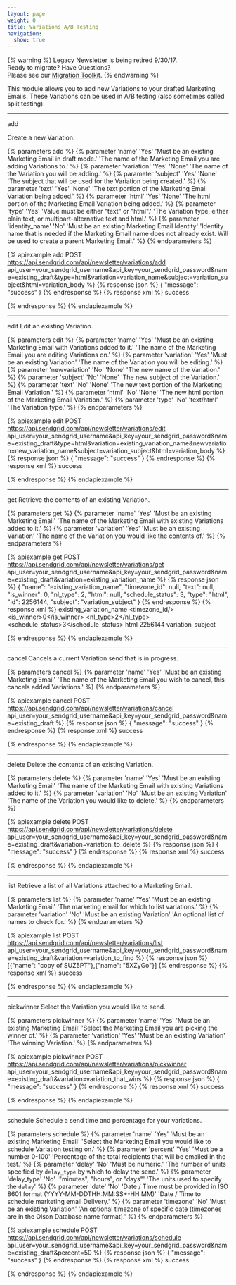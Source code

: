 ```yaml
---
layout: page
weight: 0
title: Variations A/B Testing
navigation:
  show: true
---
```


{% warning %}
Legacy Newsletter is being retired 9/30/17.<br />
Ready to migrate? Have Questions?<br />
Please see our [Migration Toolkit]({{root_url}}/User_Guide/Legacy_Newsletter/Legacy_Newsletter_Migration/index.html).
{% endwarning %}

This module allows you to add new Variations to your drafted Marketing Emails. These Variations can be used in A/B testing (also sometimes called split testing).

---

<page-anchor el="h2">
add
</page-anchor>

Create a new Variation.

{% parameters add %}
{% parameter 'name' 'Yes' 'Must be an existing Marketing Email in draft mode.' 'The name of the Marketing Email you are adding Variations to.' %}
{% parameter 'variation' 'Yes' 'None' 'The name of the Variation you will be adding.' %}
{% parameter 'subject' 'Yes' 'None' 'The subject that will be used for the Variation being created.' %}
{% parameter 'text' 'Yes' 'None' 'The text portion of the Marketing Email Variation being added.' %}
{% parameter 'html' 'Yes' 'None' 'The html portion of the Marketing Email Variation being added.' %}
{% parameter 'type' 'Yes' 'Value must be either "text" or "html".' 'The Variation type, either plain text, or multipart-alternative text and html.' %}
{% parameter 'identity_name' 'No' 'Must be an existing Marketing Email Identity' 'Identity name that is needed if the Marketing Email name does not already exist. Will be used to create a parent Marketing Email.' %}
{% endparameters %}

{% apiexample add POST https://api.sendgrid.com/api/newsletter/variations/add api_user=your_sendgrid_username&api_key=your_sendgrid_password&name=existing_draft&type=html&variation=variation_name&subject=variation_subject&html=variation_body %}
{% response json %}
{
"message": "success"
}
{% endresponse %}
{% response xml %}
<result>
<message>success</message>
</result>

{% endresponse %}
{% endapiexample %}

---

<page-anchor el="h2">
edit
</page-anchor>
Edit an existing Variation.

{% parameters edit %}
{% parameter 'name' 'Yes' 'Must be an existing Marketing Email with Variations added to it.' 'The name of the Marketing Email you are editing Variations on.' %}
{% parameter 'variation' 'Yes' 'Must be an existing Variation' 'The name of the Variation you will be editing.' %}
{% parameter 'newvariation' 'No' 'None' 'The new name of the Variation.' %}
{% parameter 'subject' 'No' 'None' 'The new subject of the Variation.' %}
{% parameter 'text' 'No' 'None' 'The new text portion of the Marketing Email Variation.' %}
{% parameter 'html' 'No' 'None' 'The new html portion of the Marketing Email Variation.' %}
{% parameter 'type' 'No' 'text/html' 'The Variation type.' %}
{% endparameters %}

{% apiexample edit POST https://api.sendgrid.com/api/newsletter/variations/edit api_user=your_sendgrid_username&api_key=your_sendgrid_password&name=existing_draft&type=html&variation=existing_variation_name&newvariation=new_variation_name&subject=variation_subject&html=variation_body %}
{% response json %}
{
"message": "success"
}
{% endresponse %}
{% response xml %}
<result>
<message>success</message>
</result>

{% endresponse %}
{% endapiexample %}

---

<page-anchor el="h2">
get
</page-anchor>
Retrieve the contents of an existing Variation.

{% parameters get %}
{% parameter 'name' 'Yes' 'Must be an existing Marketing Email' 'The name of the Marketing Email with existing Variations added to it.' %}
{% parameter 'variation' 'Yes' 'Must be an existing Variation' 'The name of the Variation you would like the contents of.' %}
{% endparameters %}

{% apiexample get POST https://api.sendgrid.com/api/newsletter/variations/get api_user=your_sendgrid_username&api_key=your_sendgrid_password&name=existing_draft&variation=existing_variation_name %}
{% response json %}
{
"name": "existing_variation_name",
"timezone_id": null,
"text": null,
"is_winner": 0,
"nl_type": 2,
"html": null,
"schedule_status": 3,
"type": "html",
"id": 2256144,
"subject": "variation_subject"
}
{% endresponse %}
{% response xml %}
<variation>
<name>existing_variation_name</name>
<timezone_id/>
<text/>
<is_winner>0</is_winner>
<nl_type>2</nl_type>
<schedule_status>3</schedule_status>
<type>html</type>
<id>2256144</id>
<subject>variation_subject</subject>
</variation>

{% endresponse %}
{% endapiexample %}

---

<page-anchor el="h2">
cancel
</page-anchor>
Cancels a current Variation send that is in progress.

{% parameters cancel %}
{% parameter 'name' 'Yes' 'Must be an existing Marketing Email' 'The name of the Marketing Email you wish to cancel, this cancels added Variations.' %}
{% endparameters %}

{% apiexample cancel POST https://api.sendgrid.com/api/newsletter/variations/cancel api_user=your_sendgrid_username&api_key=your_sendgrid_password&name=existing_draft %}
{% response json %}
{
"message": "success"
}
{% endresponse %}
{% response xml %}
<result>
<message>success</message>
</result>

{% endresponse %}
{% endapiexample %}

---

<page-anchor el="h2">
delete
</page-anchor>
Delete the contents of an existing Variation.

{% parameters delete %}
{% parameter 'name' 'Yes' 'Must be an existing Marketing Email' 'The name of the Marketing Email with existing Variations added to it.' %}
{% parameter 'variation' 'No' 'Must be an existing Variation' 'The name of the Variation you would like to delete.' %}
{% endparameters %}

{% apiexample delete POST https://api.sendgrid.com/api/newsletter/variations/delete api_user=your_sendgrid_username&api_key=your_sendgrid_password&name=existing_draft&variation=variation_to_delete %}
{% response json %}
{
"message": "success"
}
{% endresponse %}
{% response xml %}
<result>
<message>success</message>
</result>

{% endresponse %}
{% endapiexample %}

---

<page-anchor el="h2">
list
</page-anchor>
Retrieve a list of all Variations attached to a Marketing Email.

{% parameters list %}
{% parameter 'name' 'Yes' 'Must be an existing Marketing Email' 'The marketing email for which to list variations.' %}
{% parameter 'variation' 'No' 'Must be an existing Variation' 'An optional list of names to check for.' %}
{% endparameters %}

{% apiexample list POST https://api.sendgrid.com/api/newsletter/variations/list api_user=your_sendgrid_username&api_key=your_sendgrid_password&name=existing_draft&variation=variation_to_find %}
{% response json %}
[{"name": "copy of SUZ5PT"},{"name": "5XZyGo"}]
{% endresponse %}
{% response xml %}
<result>
<message>success</message>
</result>

{% endresponse %}
{% endapiexample %}

---

<page-anchor el="h2">
pickwinner
</page-anchor>
Select the Variation you would like to send.

{% parameters pickwinner %}
{% parameter 'name' 'Yes' 'Must be an existing Marketing Email' 'Select the Marketing Email you are picking the winner of.' %}
{% parameter 'variation' 'Yes' 'Must be an existing Variation' 'The winning Variation.' %}
{% endparameters %}

{% apiexample pickwinner POST https://api.sendgrid.com/api/newsletter/variations/pickwinner api_user=your_sendgrid_username&api_key=your_sendgrid_password&name=existing_draft&variation=variation_that_wins %}
{% response json %}
{
"message": "success"
}
{% endresponse %}
{% response xml %}
<result>
<message>success</message>
</result>

{% endresponse %}
{% endapiexample %}

---

<page-anchor el="h2">
schedule
</page-anchor>
Schedule a send time and percentage for your variations.

{% parameters schedule %}
{% parameter 'name' 'Yes' 'Must be an existing Marketing Email' 'Select the Marketing Email you would like to schedule Variation testing on.' %}
{% parameter 'percent' 'Yes' 'Must be a number 0-100' 'Percentage of the total recipients that will be emailed in the test.' %}
{% parameter 'delay' 'No' 'Must be numeric.' 'The number of units specified by <code>delay_type</code> by which to delay the send.' %}
{% parameter 'delay_type' 'No' '"minutes", "hours", or "days"' 'The units used to specify the <code>delay</code>' %}
{% parameter 'date' 'No' 'Date / Time must be provided in ISO 8601 format (YYYY-MM-DDTHH:MM:SS+-HH:MM)' 'Date / Time to schedule marketing email Delivery.' %}
{% parameter 'timezone' 'No' 'Must be an existing Variation' 'An optional timezone of specific date (timezones are in the Olson Database name format).' %}
{% endparameters %}

{% apiexample schedule POST https://api.sendgrid.com/api/newsletter/variations/schedule api_user=your_sendgrid_username&api_key=your_sendgrid_password&name=existing_draft&percent=50 %}
{% response json %}
{
"message": "success"
}
{% endresponse %}
{% response xml %}
<result>
<message>success</message>
</result>

{% endresponse %}
{% endapiexample %}
